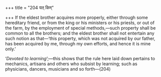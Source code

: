 +++
title = "204 यत् किम्"

+++
If the eldest brother acquires more properly, either through some
hereditary friend, or from the king or his ministers or his priests, or
out of the farm, by the employment of special methods,—such property
shall be common to all the brothers; and the eldest brother shall not
entertain any such notion as that—‘this property, which was not acquired
by our father, has been acquired by me, through my own efforts, and
hence it is mine only.’

‘*Devoted to learning*’;—this shows that the rule here laid down
pertains to mechanics, artisans and others who subsist by learning; such
as physicians, dancers, musicians and so forth—(204)



